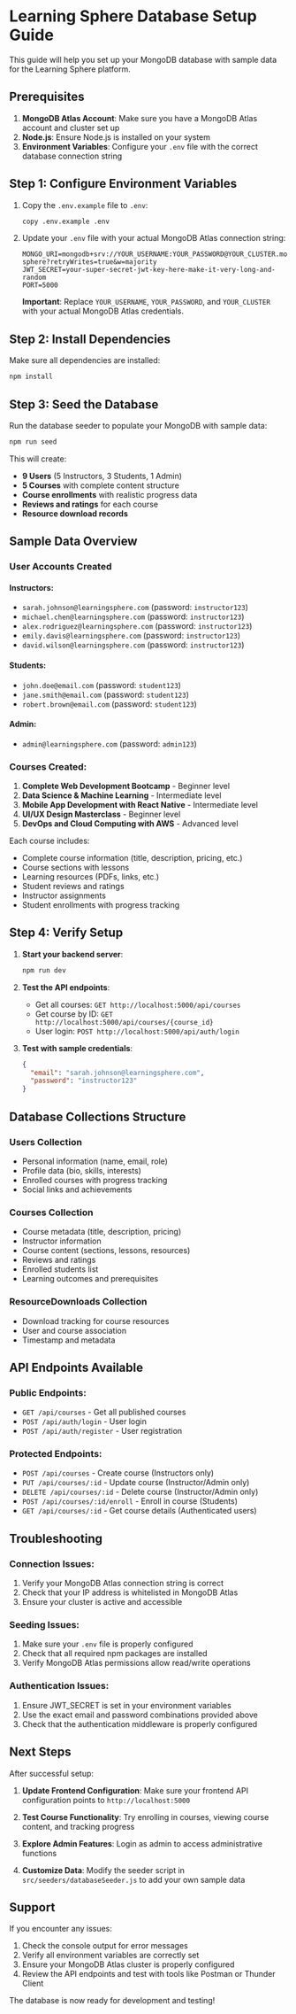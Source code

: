 # Learning Sphere Database Setup Guide

This guide will help you set up your MongoDB database with sample data for the Learning Sphere platform.

## Prerequisites

1. **MongoDB Atlas Account**: Make sure you have a MongoDB Atlas account and cluster set up
2. **Node.js**: Ensure Node.js is installed on your system
3. **Environment Variables**: Configure your `.env` file with the correct database connection string

## Step 1: Configure Environment Variables

1. Copy the `.env.example` file to `.env`:
   ```bash
   copy .env.example .env
   ```

2. Update your `.env` file with your actual MongoDB Atlas connection string:
   ```env
   MONGO_URI=mongodb+srv://YOUR_USERNAME:YOUR_PASSWORD@YOUR_CLUSTER.mongodb.net/learning-sphere?retryWrites=true&w=majority
   JWT_SECRET=your-super-secret-jwt-key-here-make-it-very-long-and-random
   PORT=5000
   ```

   **Important**: Replace `YOUR_USERNAME`, `YOUR_PASSWORD`, and `YOUR_CLUSTER` with your actual MongoDB Atlas credentials.

## Step 2: Install Dependencies

Make sure all dependencies are installed:
```bash
npm install
```

## Step 3: Seed the Database

Run the database seeder to populate your MongoDB with sample data:
```bash
npm run seed
```

This will create:
- **9 Users** (5 Instructors, 3 Students, 1 Admin)
- **5 Courses** with complete content structure
- **Course enrollments** with realistic progress data
- **Reviews and ratings** for each course
- **Resource download records**

## Sample Data Overview

### User Accounts Created

#### Instructors:
- `sarah.johnson@learningsphere.com` (password: `instructor123`)
- `michael.chen@learningsphere.com` (password: `instructor123`)  
- `alex.rodriguez@learningsphere.com` (password: `instructor123`)
- `emily.davis@learningsphere.com` (password: `instructor123`)
- `david.wilson@learningsphere.com` (password: `instructor123`)

#### Students:
- `john.doe@email.com` (password: `student123`)
- `jane.smith@email.com` (password: `student123`)
- `robert.brown@email.com` (password: `student123`)

#### Admin:
- `admin@learningsphere.com` (password: `admin123`)

### Courses Created:

1. **Complete Web Development Bootcamp** - Beginner level
2. **Data Science & Machine Learning** - Intermediate level  
3. **Mobile App Development with React Native** - Intermediate level
4. **UI/UX Design Masterclass** - Beginner level
5. **DevOps and Cloud Computing with AWS** - Advanced level

Each course includes:
- Complete course information (title, description, pricing, etc.)
- Course sections with lessons
- Learning resources (PDFs, links, etc.)
- Student reviews and ratings
- Instructor assignments
- Student enrollments with progress tracking

## Step 4: Verify Setup

1. **Start your backend server**:
   ```bash
   npm run dev
   ```

2. **Test the API endpoints**:
   - Get all courses: `GET http://localhost:5000/api/courses`
   - Get course by ID: `GET http://localhost:5000/api/courses/{course_id}`
   - User login: `POST http://localhost:5000/api/auth/login`

3. **Test with sample credentials**:
   ```json
   {
     "email": "sarah.johnson@learningsphere.com",
     "password": "instructor123"
   }
   ```

## Database Collections Structure

### Users Collection
- Personal information (name, email, role)
- Profile data (bio, skills, interests)
- Enrolled courses with progress tracking
- Social links and achievements

### Courses Collection  
- Course metadata (title, description, pricing)
- Instructor information
- Course content (sections, lessons, resources)
- Reviews and ratings
- Enrolled students list
- Learning outcomes and prerequisites

### ResourceDownloads Collection
- Download tracking for course resources
- User and course association
- Timestamp and metadata

## API Endpoints Available

### Public Endpoints:
- `GET /api/courses` - Get all published courses
- `POST /api/auth/login` - User login
- `POST /api/auth/register` - User registration

### Protected Endpoints:
- `POST /api/courses` - Create course (Instructors only)
- `PUT /api/courses/:id` - Update course (Instructor/Admin only)
- `DELETE /api/courses/:id` - Delete course (Instructor/Admin only)
- `POST /api/courses/:id/enroll` - Enroll in course (Students)
- `GET /api/courses/:id` - Get course details (Authenticated users)

## Troubleshooting

### Connection Issues:
1. Verify your MongoDB Atlas connection string is correct
2. Check that your IP address is whitelisted in MongoDB Atlas
3. Ensure your cluster is active and accessible

### Seeding Issues:
1. Make sure your `.env` file is properly configured
2. Check that all required npm packages are installed
3. Verify MongoDB Atlas permissions allow read/write operations

### Authentication Issues:
1. Ensure JWT_SECRET is set in your environment variables
2. Use the exact email and password combinations provided above
3. Check that the authentication middleware is properly configured

## Next Steps

After successful setup:

1. **Update Frontend Configuration**: Make sure your frontend API configuration points to `http://localhost:5000`

2. **Test Course Functionality**: Try enrolling in courses, viewing course content, and tracking progress

3. **Explore Admin Features**: Login as admin to access administrative functions

4. **Customize Data**: Modify the seeder script in `src/seeders/databaseSeeder.js` to add your own sample data

## Support

If you encounter any issues:
1. Check the console output for error messages
2. Verify all environment variables are correctly set
3. Ensure your MongoDB Atlas cluster is properly configured
4. Review the API endpoints and test with tools like Postman or Thunder Client

The database is now ready for development and testing!
